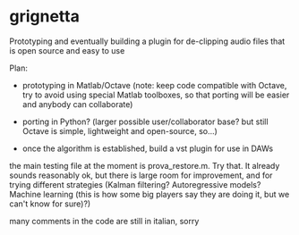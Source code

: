 # grignetta
Prototyping and eventually building a plugin for de-clipping audio files that is open source and easy to use

Plan:
- prototyping in Matlab/Octave 
  (note: keep code compatible with Octave, try to avoid using special Matlab toolboxes, so that porting will be easier
   and anybody can collaborate)

- porting in Python? (larger possible user/collaborator base? but still Octave is simple, lightweight and open-source, so...) 

- once the algorithm is established, build a vst plugin for use in DAWs


the main testing file at the moment is prova_restore.m. Try that. It already sounds reasonably ok, but there is large room for improvement, and for trying different strategies (Kalman filtering? Autoregressive models? Machine learning (this is how some big players say they are doing it, but we can't know for sure)?)


many comments in the code are still in italian, sorry
